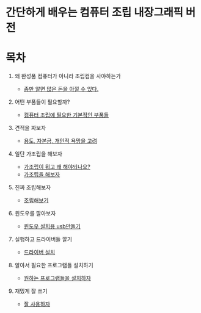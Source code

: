 간단하게 배우는 컴퓨터 조립 내장그래픽 버전
=======================
# 목차

1. 왜 완성품 컴퓨터가 아니라 조립컴을 사야하는가
   * [좀만 알면 많은 돈을 아낄 수 있다.](lecture/lecture1.md)

2. 어떤 부품들이 필요할까?
   * [컴퓨터 조립에 필요한 기본적인 부품들](lecture/lecture2.md)
   
3. 견적을 짜보자
   * [용도, 자본금, 개인적 욕망을 고려](lecture/lecture3.md)
   
4. 일단 가조립을 해보자 
   * [가조립이 뭐고 왜 해야되나요?](lecture/lecture4-1.md) 
   * [가조립을 해보자](lecture/lecture4-2.md) 
   
5. 진짜 조립해보자
   * [조립해보기](lecture/lecture5.md)  
   
6. 윈도우를 깔아보자
   * [윈도우 설치용 usb만들기](lecture/lecture6.md)  
  
7. 실행하고 드라이버들 깔기
   * [드라이버 설치](lecture/lecture7.md)
  
8. 알아서 필요한 프로그램들 설치하기
   * [원하는 프로그램들을 설치하자](lecture/lecture8.md)  
   
9. 재밌게 잘 쓰기
   * [잘 사용하자](lecture/lecture9.md)  
